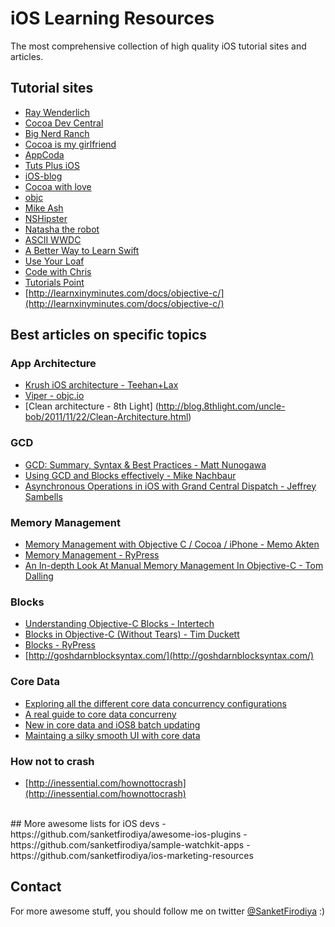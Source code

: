 # iOS Learning Resources

The most comprehensive collection of high quality iOS tutorial sites and articles.

## Tutorial sites

- [Ray Wenderlich](http://www.raywenderlich.com)
- [Cocoa Dev Central](http://cocoadevcentral.com/) 
- [Big Nerd Ranch](https://www.bignerdranch.com/blog/categories/ios/)
- [Cocoa is my girlfriend](http://www.cimgf.com/)
- [AppCoda](http://www.appcoda.com/)
- [Tuts Plus iOS](http://code.tutsplus.com/categories/ios-sdk)
- [iOS-blog](http://ios-blog.co.uk/)
- [Cocoa with love](http://www.cocoawithlove.com/)
- [objc](http://www.objc.io/)
- [Mike Ash](https://www.mikeash.com/pyblog/)
- [NSHipster](http://nshipster.com/)
- [Natasha the robot](http://natashatherobot.com/)
- [ASCII WWDC](http://asciiwwdc.com/)
- [A Better Way to Learn Swift](https://thinkster.io/a-better-way-to-learn-swift/)
- [Use Your Loaf](http://useyourloaf.com/)
- [Code with Chris](http://codewithchris.com/)
- [Tutorials Point](http://www.tutorialspoint.com/objective_c/index.htm)
- [http://learnxinyminutes.com/docs/objective-c/](http://learnxinyminutes.com/docs/objective-c/)

## Best articles on specific topics
### App Architecture
- [Krush iOS architecture - Teehan+Lax](http://www.teehanlax.com/blog/krush-ios-architecture/)
- [Viper - objc.io](http://www.objc.io/issue-13/viper.html)
- [Clean architecture - 8th Light] (http://blog.8thlight.com/uncle-bob/2011/11/22/Clean-Architecture.html)

### GCD
- [GCD: Summary, Syntax & Best Practices - Matt Nunogawa](http://amattn.com/p/grand_central_dispatch_gcd_summary_syntax_best_practices.html)
- [Using GCD and Blocks effectively - Mike Nachbaur](http://nachbaur.com/blog/using-gcd-and-blocks-effectively)
- [Asynchronous Operations in iOS with Grand Central Dispatch - Jeffrey Sambells](http://jeffreysambells.com/2013/03/01/asynchronous-operations-in-ios-with-grand-central-dispatch)

### Memory Management
- [Memory Management with Objective C / Cocoa / iPhone - Memo Akten](http://memo.tv/archive/memory_management_with_objective_c_cocoa_iphone)
- [Memory Management - RyPress](http://rypress.com/tutorials/objective-c/memory-management)
- [An In-depth Look At Manual Memory Management In Objective-C - Tom Dalling](http://www.tomdalling.com/blog/cocoa/an-in-depth-look-at-manual-memory-management-in-objective-c/)

### Blocks
- [Understanding Objective-C Blocks - Intertech](http://www.intertech.com/Blog/understanding-objective-c-blocks/)
- [Blocks in Objective-C (Without Tears) - Tim Duckett](http://adoptioncurve.net/archives/2013/02/blocks-in-objective-c-without-tears/)
- [Blocks - RyPress](http://rypress.com/tutorials/objective-c/blocks)
- [http://goshdarnblocksyntax.com/](http://goshdarnblocksyntax.com/)

### Core Data
- [Exploring all the different core data concurrency configurations](https://blog.codecentric.de/en/2014/11/concurrency-coredata/)
- [A real guide to core data concurreny](http://quellish.tumblr.com/post/97430076027/a-real-guide-to-core-data-concurrency)
- [New in core data and iOS8 batch updating](https://www.bignerdranch.com/blog/new-in-core-data-and-ios-8-batch-updating/)
- [Maintaing a silky smooth UI with core data](https://medium.com/soundwave-stories/core-data-cffe22efe716)

### How not to crash
- [http://inessential.com/hownottocrash](http://inessential.com/hownottocrash)

<br/>
## More awesome lists for iOS devs
- https://github.com/sanketfirodiya/awesome-ios-plugins
- https://github.com/sanketfirodiya/sample-watchkit-apps
- https://github.com/sanketfirodiya/ios-marketing-resources

<br/>

## Contact
For more awesome stuff, you should follow me on twitter [@SanketFirodiya](https://twitter.com/sanketfirodiya) :)
